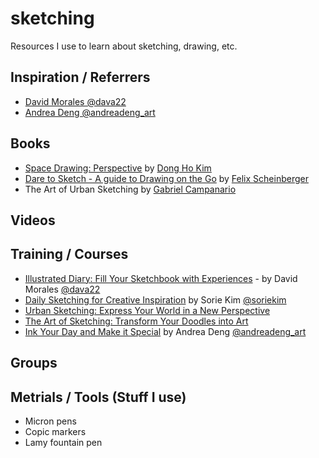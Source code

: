 # sketching
Resources I use to learn about sketching, drawing, etc.

## Inspiration / Referrers
 - [David Morales @dava22](https://www.instagram.com/dava22/)
 - [Andrea Deng @andreadeng_art](https://www.instagram.com/andreadeng_art)


## Books

- [Space Drawing: Perspective](https://superanius.com/products/dong-ho-kim) by [Dong Ho Kim](https://www.instagram.com/donghokim_art)
- [Dare to Sketch - A guide to Drawing on the Go](https://www.amazon.com/Dare-Sketch-Guide-Drawing-Go/dp/0399579559/ref=sr_1_1?crid=1NJBBP7T82VFK) by [Felix Scheinberger](https://www.instagram.com/felixscheinberger)
- The Art of Urban Sketching by [Gabriel Campanario](https://www.instagram.com/gabicampanario)

## Videos


## Training / Courses
- [Illustrated Diary: Fill Your Sketchbook with Experiences](https://www.domestika.org/en/courses/3197-illustrated-diary-fill-your-sketchbook-with-experiences) - by David Morales [@dava22](https://www.instagram.com/dava22/)
- [Daily Sketching for Creative Inspiration](https://www.domestika.org/en/courses/2227-daily-sketching-for-creative-inspiration) by Sorie Kim [@soriekim](https://www.instagram.com/soriekim)
- [Urban Sketching: Express Your World in a New Perspective](https://www.domestika.org/en/courses/1619-urban-sketching-express-your-world-in-a-new-perspective)
- [The Art of Sketching: Transform Your Doodles into Art](https://www.domestika.org/en/courses/1218-the-art-of-sketching-transform-your-doodles-into-art)
- [Ink Your Day and Make it Special](https://class101.co/products/603e15666dc0ca000e0c5ce5) by Andrea Deng [@andreadeng_art](https://www.instagram.com/andreadeng_art)


## Groups


## Metrials / Tools (Stuff I use)
 - Micron pens
 - Copic markers
 - Lamy fountain pen

